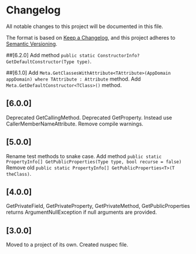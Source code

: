 ﻿# Changelog
All notable changes to this project will be documented in this file.

The format is based on [Keep a Changelog](https://keepachangelog.com/en/1.0.0/),
and this project adheres to [Semantic Versioning](https://semver.org/spec/v2.0.0.html).

##[6.2.0]
Add method `public static ConstructorInfo? GetDefaultConstructor(Type type)`.

##[6.1.0]
Add `Meta.GetClassesWithAttribute<TAttribute>(AppDomain appDomain) where TAttribute : Attribute` method.
Add `Meta.GetDefaultConstructor<TClass>()` method.

## [6.0.0]
Deprecated GetCallingMethod.
Deprecated GetProperty.
Instead use CallerMemberNameAttribute.
Remove compile warnings.

## [5.0.0]
Rename test methods to snake case.
Add method `public static PropertyInfo[] GetPublicProperties(Type type, bool recurse = false)`
Remove old `public static PropertyInfo[] GetPublicProperties<T>(T theClass)`.

## [4.0.0]
GetPrivateField, GetPrivateProperty, GetPrivateMethod, GetPublicProperties returns ArgumentNullException if null arguments are provided.

## [3.0.0]
Moved to a project of its own.
Created nuspec file.
